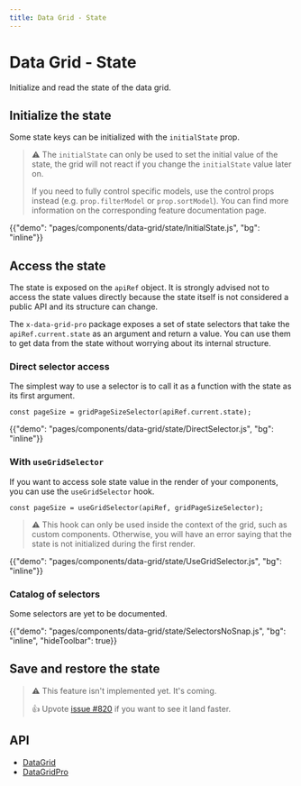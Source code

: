 ```yaml
---
title: Data Grid - State
---
```


# Data Grid - State

<p class="description">Initialize and read the state of the data grid.</p>

## Initialize the state

Some state keys can be initialized with the `initialState` prop.

> ⚠️ The `initialState` can only be used to set the initial value of the state, the grid will not react if you change the `initialState` value later on.
>
> If you need to fully control specific models, use the control props instead (e.g. `prop.filterModel` or `prop.sortModel`).
> You can find more information on the corresponding feature documentation page.

{{"demo": "pages/components/data-grid/state/InitialState.js", "bg": "inline"}}

## Access the state [<span class="plan-pro"></span>](https://mui.com/store/items/material-ui-pro/)

The state is exposed on the `apiRef` object.
It is strongly advised not to access the state values directly because the state itself is not considered a public API and its structure can change.

The `x-data-grid-pro` package exposes a set of state selectors that take the `apiRef.current.state` as an argument and return a value.
You can use them to get data from the state without worrying about its internal structure.

### Direct selector access

The simplest way to use a selector is to call it as a function with the state as its first argument.

```tsx
const pageSize = gridPageSizeSelector(apiRef.current.state);
```

{{"demo": "pages/components/data-grid/state/DirectSelector.js", "bg": "inline"}}

### With `useGridSelector`

If you want to access sole state value in the render of your components, you can use the `useGridSelector` hook.

```tsx
const pageSize = useGridSelector(apiRef, gridPageSizeSelector);
```

> ⚠️ This hook can only be used inside the context of the grid, such as custom components. Otherwise, you will have an error saying that the state is not initialized during the first render.

{{"demo": "pages/components/data-grid/state/UseGridSelector.js", "bg": "inline"}}

### Catalog of selectors

Some selectors are yet to be documented.

{{"demo": "pages/components/data-grid/state/SelectorsNoSnap.js", "bg": "inline", "hideToolbar": true}}

## Save and restore the state

> ⚠️ This feature isn't implemented yet. It's coming.
>
> 👍 Upvote [issue #820](https://github.com/mui-org/material-ui-x/issues/820) if you want to see it land faster.

## API

- [DataGrid](/api/data-grid/data-grid/)
- [DataGridPro](/api/data-grid/data-grid-pro/)
